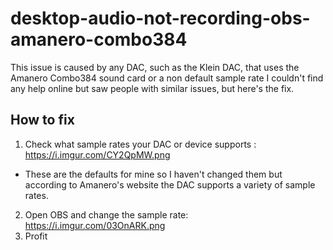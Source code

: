# desktop-audio-not-recording-obs-amanero-combo384
This issue is caused by any DAC, such as the Klein DAC, that uses the Amanero Combo384 sound card or a non default sample rate
I couldn't find any help online but saw people with similar issues, but here's the fix.

## How to fix
1. Check what sample rates your DAC or device supports : https://i.imgur.com/CY2QpMW.png
* These are the defaults for mine so I haven't changed them but according to Amanero's website the DAC supports a variety of sample rates.
2. Open OBS and change the sample rate: https://i.imgur.com/03OnARK.png
3. Profit
